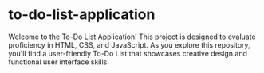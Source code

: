 # to-do-list-application
Welcome to the To-Do List Application! This project is  designed to evaluate proficiency in HTML, CSS, and JavaScript. As you explore this repository, you'll find a user-friendly To-Do List that showcases creative design and functional user interface skills.
